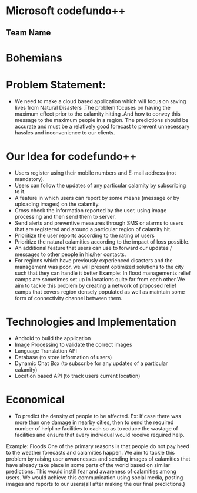 # Microsoft codefundo++

## Team Name
# Bohemians

# Problem Statement:
* We need to make a cloud based application which will focus on saving lives from Natural Disasters .The problem focuses on having the maximum effect prior to the calamity hitting .And how to convey this message to the maximum people in a region.
The predictions should be accurate and must be a relatively good forecast to prevent unnecessary hassles and inconvenience to our clients.

# Our Idea for codefundo++
* Users register using their mobile numbers and E-mail address (not mandatory).
* Users can follow the updates of any particular calamity by subscribing to it.
* A feature in which users can report by some means (message or by uploading images) on the calamity.
* Cross check the information reported by the user, using image processing and then send them to server.
* Send alerts and preventive measures through SMS or alarms to users that are registered and around a particular region of calamity hit.
* Prioritize the user reports according to the rating of users
* Prioritize the natural calamities according to the impact of loss possible.
* An additional feature that users can use to forward our updates / messages to other people in his/her contacts.
* For regions which have previously experienced disasters and the management was poor, we will present optimized solutions to the city such that they can handle it better
Example: In flood managements relief camps are sometimes set up in locations quite far from each other.We aim to tackle this problem by creating a network of proposed relief camps that covers region densely populated as well as maintain some form of connectivity channel between them. 

# Technologies and Implementation
* Android to build the application
* Image Processing to validate the correct images
* Language Translation API 
* Database (to store information of users)
* Dynamic Chat Box (to subscribe for any updates of a particular calamity) 
* Location based API (to track users current location)

# Economical
* To predict the density of people to be affected.
Ex: If case there was more than one damage in nearby cities, then to send the required number of helpline facilities to each so as to reduce the wastage of facilities and ensure that every individual would receive required help.

Example: Floods 
One of the primary reasons is that people do not pay heed to the weather forecasts and calamities happen.
We aim to tackle this problem by raising user awarenesses and sending images of calamities that have already take place in some parts of the world based on similar predictions. This would instill fear and awareness of calamities among users.
We would achieve this communication using social media, posting images and reports to our users(all after making the our final predictions.) 
 
